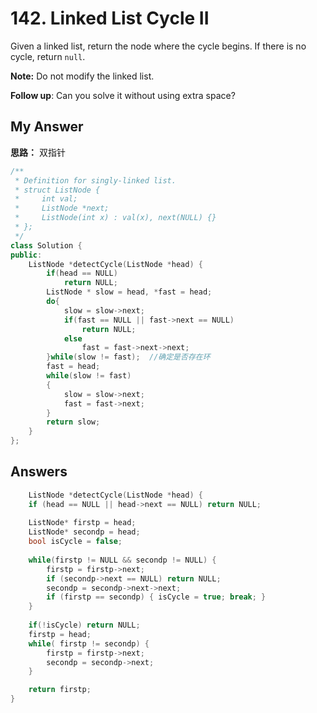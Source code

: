 # 142. Linked List Cycle II

Given a linked list, return the node where the cycle begins. If there is no cycle, return `null`.

**Note:** Do not modify the linked list.

**Follow up**:
Can you solve it without using extra space?



## My Answer

**思路：** 双指针

```c++
/**
 * Definition for singly-linked list.
 * struct ListNode {
 *     int val;
 *     ListNode *next;
 *     ListNode(int x) : val(x), next(NULL) {}
 * };
 */
class Solution {
public:
    ListNode *detectCycle(ListNode *head) {
        if(head == NULL)
            return NULL;
        ListNode * slow = head, *fast = head;
        do{
            slow = slow->next;
            if(fast == NULL || fast->next == NULL)
                return NULL;
            else
                fast = fast->next->next;
        }while(slow != fast);  //确定是否存在环
        fast = head;
        while(slow != fast)
        {
            slow = slow->next;
            fast = fast->next;
        }
        return slow;
    }
};
```





## Answers

```c++
    ListNode *detectCycle(ListNode *head) {
    if (head == NULL || head->next == NULL) return NULL;
    
    ListNode* firstp = head;
    ListNode* secondp = head;
    bool isCycle = false;
    
    while(firstp != NULL && secondp != NULL) {
        firstp = firstp->next;
        if (secondp->next == NULL) return NULL;
        secondp = secondp->next->next;
        if (firstp == secondp) { isCycle = true; break; }
    }
    
    if(!isCycle) return NULL;
    firstp = head;
    while( firstp != secondp) {
        firstp = firstp->next;
        secondp = secondp->next;
    }

    return firstp;
}
```

